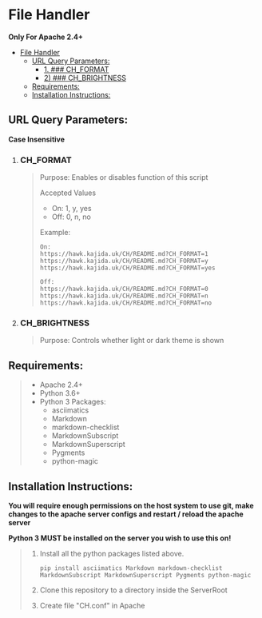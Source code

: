 # File Handler

**Only For Apache 2.4+**

- [File Handler](#file-handler)
    - [URL Query Parameters:](#url-query-parameters)
        - [1. ### CH_FORMAT](#1--ch_format)
        - [2) ### CH_BRIGHTNESS](#2--ch_brightness)
    - [Requirements:](#requirements)
    - [Installation Instructions:](#installation-instructions)

## URL Query Parameters:

**Case Insensitive**

1.  ### CH_FORMAT

    > Purpose: Enables or disables function of this script
    >
    > Accepted Values
    >
    > -   On: 1, y, yes
    > -   Off: 0, n, no
    >
    > Example:
    >
    >     On:
    >     https://hawk.kajida.uk/CH/README.md?CH_FORMAT=1
    >     https://hawk.kajida.uk/CH/README.md?CH_FORMAT=y
    >     https://hawk.kajida.uk/CH/README.md?CH_FORMAT=yes
    >
    >     Off:
    >     https://hawk.kajida.uk/CH/README.md?CH_FORMAT=0
    >     https://hawk.kajida.uk/CH/README.md?CH_FORMAT=n
    >     https://hawk.kajida.uk/CH/README.md?CH_FORMAT=no

2) ### CH_BRIGHTNESS
    > Purpose: Controls whether light or dark theme is shown

## Requirements:

> -   Apache 2.4+
> -   Python 3.6+
> -   Python 3 Packages:
>     -   asciimatics
>     -   Markdown
>     -   markdown-checklist
>     -   MarkdownSubscript
>     -   MarkdownSuperscript
>     -   Pygments
>     -   python-magic

## Installation Instructions:

**You will require enough permissions on the host system to use git, make changes to the apache server configs and restart / reload the apache server**

**Python 3 MUST be installed on the server you wish to use this on!**

> 1.  Install all the python packages listed above.
>
>         pip install asciimatics Markdown markdown-checklist MarkdownSubscript MarkdownSuperscript Pygments python-magic
>
> 2.  Clone this repository to a directory inside the ServerRoot
> 3.  Create file "CH.conf" in Apache
